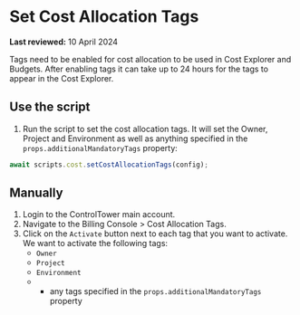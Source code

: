 # Set Cost Allocation Tags

**Last reviewed:** 10 April 2024

Tags need to be enabled for cost allocation to be used in Cost Explorer and Budgets. After enabling tags it can take
up to 24 hours for the tags to appear in the Cost Explorer.

## Use the script 

1. Run the script to set the cost allocation tags. It will set the Owner, Project and Environment as well as anything 
specified in the `props.additionalMandatoryTags` property:

```ts 
await scripts.cost.setCostAllocationTags(config);
```


## Manually

1. Login to the ControlTower main account.
1. Navigate to the Billing Console > Cost Allocation Tags.
1. Click on the `Activate` button next to each tag that you want to activate. We want to activate the following tags:
   - `Owner`
   - `Project`
   - `Environment`
   - + any tags specified in the `props.additionalMandatoryTags` property